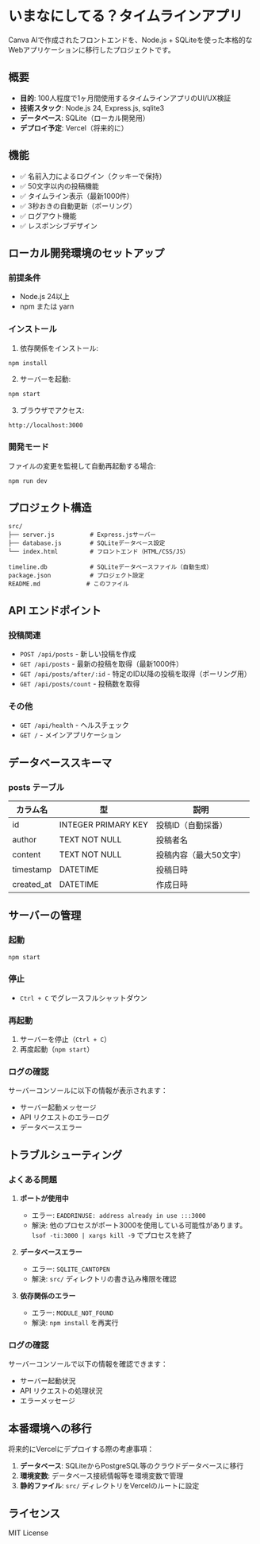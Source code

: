 # いまなにしてる？タイムラインアプリ

Canva AIで作成されたフロントエンドを、Node.js + SQLiteを使った本格的なWebアプリケーションに移行したプロジェクトです。

## 概要

- **目的**: 100人程度で1ヶ月間使用するタイムラインアプリのUI/UX検証
- **技術スタック**: Node.js 24, Express.js, sqlite3
- **データベース**: SQLite（ローカル開発用）
- **デプロイ予定**: Vercel（将来的に）

## 機能

- ✅ 名前入力によるログイン（クッキーで保持）
- ✅ 50文字以内の投稿機能
- ✅ タイムライン表示（最新1000件）
- ✅ 3秒おきの自動更新（ポーリング）
- ✅ ログアウト機能
- ✅ レスポンシブデザイン

## ローカル開発環境のセットアップ

### 前提条件

- Node.js 24以上
- npm または yarn

### インストール

1. 依存関係をインストール:
```bash
npm install
```

2. サーバーを起動:
```bash
npm start
```

3. ブラウザでアクセス:
```
http://localhost:3000
```

### 開発モード

ファイルの変更を監視して自動再起動する場合:
```bash
npm run dev
```

## プロジェクト構造

```
src/
├── server.js          # Express.jsサーバー
├── database.js        # SQLiteデータベース設定
└── index.html         # フロントエンド（HTML/CSS/JS）

timeline.db            # SQLiteデータベースファイル（自動生成）
package.json           # プロジェクト設定
README.md             # このファイル
```

## API エンドポイント

### 投稿関連

- `POST /api/posts` - 新しい投稿を作成
- `GET /api/posts` - 最新の投稿を取得（最新1000件）
- `GET /api/posts/after/:id` - 特定のID以降の投稿を取得（ポーリング用）
- `GET /api/posts/count` - 投稿数を取得

### その他

- `GET /api/health` - ヘルスチェック
- `GET /` - メインアプリケーション

## データベーススキーマ

### posts テーブル

| カラム名 | 型 | 説明 |
|---------|----|----|
| id | INTEGER PRIMARY KEY | 投稿ID（自動採番） |
| author | TEXT NOT NULL | 投稿者名 |
| content | TEXT NOT NULL | 投稿内容（最大50文字） |
| timestamp | DATETIME | 投稿日時 |
| created_at | DATETIME | 作成日時 |

## サーバーの管理

### 起動
```bash
npm start
```

### 停止
- `Ctrl + C` でグレースフルシャットダウン

### 再起動
1. サーバーを停止（`Ctrl + C`）
2. 再度起動（`npm start`）

### ログの確認
サーバーコンソールに以下の情報が表示されます：
- サーバー起動メッセージ
- API リクエストのエラーログ
- データベースエラー

## トラブルシューティング

### よくある問題

1. **ポートが使用中**
   - エラー: `EADDRINUSE: address already in use :::3000`
   - 解決: 他のプロセスがポート3000を使用している可能性があります。`lsof -ti:3000 | xargs kill -9` でプロセスを終了

2. **データベースエラー**
   - エラー: `SQLITE_CANTOPEN`
   - 解決: `src/` ディレクトリの書き込み権限を確認

3. **依存関係のエラー**
   - エラー: `MODULE_NOT_FOUND`
   - 解決: `npm install` を再実行

### ログの確認

サーバーコンソールで以下の情報を確認できます：
- サーバー起動状況
- API リクエストの処理状況
- エラーメッセージ

## 本番環境への移行

将来的にVercelにデプロイする際の考慮事項：

1. **データベース**: SQLiteからPostgreSQL等のクラウドデータベースに移行
2. **環境変数**: データベース接続情報等を環境変数で管理
3. **静的ファイル**: `src/` ディレクトリをVercelのルートに設定

## ライセンス

MIT License
